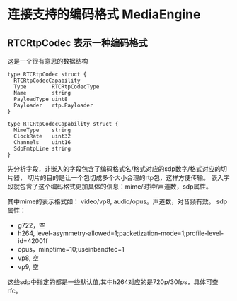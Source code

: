 # 连接支持的编码格式 MediaEngine

## RTCRtpCodec 表示一种编码格式

这是一个很有意思的数据结构

    type RTCRtpCodec struct {
      RTCRtpCodecCapability
      Type        RTCRtpCodecType
      Name        string
      PayloadType uint8
      Payloader   rtp.Payloader
    }

    type RTCRtpCodecCapability struct {
      MimeType    string
      ClockRate   uint32
      Channels    uint16
      SdpFmtpLine string
    }

先分析字段，非嵌入的字段包含了编码格式名/格式对应的sdp数字/格式对应的切片器，
切片的目的是让一个包切成多个大小合理的rtp包，这样方便传输。
嵌入字段就包含了这个编码格式更加具体的信息：mime/时钟/声道数，sdp属性。

其中mime的表示格式如： video/vp8, audio/opus。声道数，对音频有效。
sdp属性：

- g722，空
- h264, level-asymmetry-allowed=1;packetization-mode=1;profile-level-id=42001f
- opus，minptime=10;useinbandfec=1
- vp8, 空
- vp9, 空

这些sdp中指定的都是一些默认值,其中h264对应的是720p/30fps，具体可查rfc。
